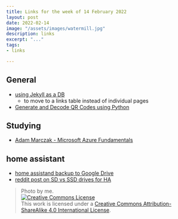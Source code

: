 ```yaml
---
title: Links for the week of 14 February 2022
layout: post
date: 2022-02-14
image: "/assets/images/watermill.jpg"
description: links
excerpt: "..."
tags:
- links

---
```


## General
* [using Jekyll as a DB](https://github.com/rypan/jekyll-db)
  * to move to a links table instead of individual pages 
* [Generate and Decode QR Codes using Python](https://python.plainenglish.io/all-notes-to-generate-and-decode-qr-codes-using-python-a745072db7fe)  

## Studying 
* [Adam Marczak - Microsoft Azure Fundamentals](https://www.youtube.com/playlist?list=PLGjZwEtPN7j-Q59JYso3L4_yoCjj2syrM)

## home assistant
* [home assistand backup to Google Drive](https://github.com/sabeechen/hassio-google-drive-backup)
* [reddit post on SD vs SSD drives for HA](https://www.reddit.com/r/homeassistant/comments/ltvdnp/sd_versus_usb_flash_drive_versus_ssd_for_home/)

> Photo by me. <br /><a rel="license" href="http://creativecommons.org/licenses/by-sa/4.0/"><img alt="Creative Commons License" style="border-width:0" src="https://i.creativecommons.org/l/by-sa/4.0/88x31.png" /></a><br />This work is licensed under a <a rel="license" href="http://creativecommons.org/licenses/by-sa/4.0/">Creative Commons Attribution-ShareAlike 4.0 International License</a>.